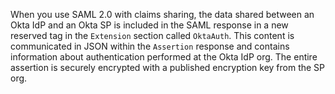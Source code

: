 When you use SAML 2.0 with claims sharing, the data shared between an Okta IdP and an Okta SP is included in the SAML response in a new reserved tag in the `Extension` section called `OktaAuth`. This content is communicated in JSON within the `Assertion` response and contains information about authentication performed at the Okta IdP org. The entire assertion is securely encrypted with a published encryption key from the SP org.
